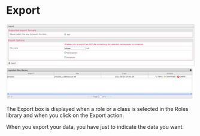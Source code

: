 <!--
author:
    - 'Jérôme Bogaerts'
created_at: '2012-04-18 17:03:45'
updated_at: '2013-03-13 14:35:13'
tags:
    - 'Manage Roles'
-->

Export
======

![](../resources/roles-export.png)

The Export box is displayed when a role or a class is selected in the Roles library and when you click on the Export action.

When you export your data, you have just to indicate the data you want.


